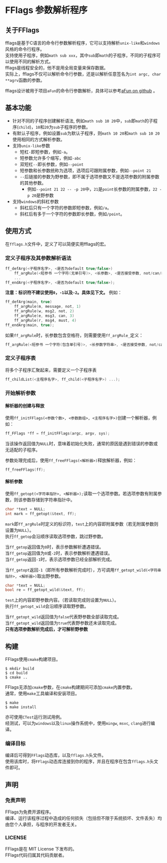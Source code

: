﻿# FFlags 参数解析程序
## 关于FFlags
fflags是基于C语言的命令行参数解析程序，它可以支持解析`unix-like`和`windows`风格的命令行程序。  
支持使用子程序，例如`math sub xxx`，其中`sub`即`math`的子程序，不同的子程序可以使用不同的解析方式。  
fflags是线程安全的，他不是用全局变量来保存数据。  
实际上，fflags不仅可以解析命令行参数，还是以解析任意签名为`int argc, char **agrv`函数的参数。

fflags设计被用于项目`aFun`的命令行参数解析，具体可以参考[aFun on github](https://github.com/aFun-org/aFunlang) 。

## 基本功能
* 针对不同的子程序创建解析语法, 例如`math sub 10 20`中，`sub`即`math`的子程序(`child`)，`10`和`20`为`sub`子程序的参数。
* 有默认子程序，例如设置`sub`为默认子程序，则`math 10 20`和`math sub 10 20`使用相同的方式解析参数。
* 支持`unix-like`参数
  * 短杠`-`即短参数，例如`-a`。
  * 短参数允许多个缩写，例如`-abc`
  * 双短杠`--`即长参数，例如`--point`
  * 短参数和长参数统称为选项，选项后可跟附属参数，例如`--point 21`
  * `--`后链接的参数为野参数，即不属于选项参数又不是选项参数的附属参数的其他参数。
    * 例如`--point 21 22 -- -p 20`中，`21`是`point`长参数的附属参数，`22 -p 20`是野参数
* 支持`windows`的斜杠参数
  * 斜杠后只有一个字符的参数即短参数，例如`/a`。
  * 斜杠后有多于一个字符的参数即长参数，例如`/point`。

## 使用方式
在`fflags.h`文件中，定义了可以简便实用fflags的宏。
### 定义子程序及其参数解析语法
```c
ff_defArg(<子程序名字>, <是否为default true/false>)
    ff_argRule(<短参书 一个字符(无单引号)>, <长参数>, <是否接受参数, not/can/must>, <标识符 int>)
    ...
ff_endArg(<子程序名字>, <是否为default true/false>);
```
**注意：标识符不建议使用`0`，`-1`以及`-2`。具体见下文。**
例如：
```c
ff_defArg(main, true)
    ff_argRule(m, message, not, 1)
    ff_argRule(w, msg2, not, 2)
    ff_argRule(e, msg3, can, 3)
    ff_argRule(r, msg4, must, 4)
ff_endArg(main, true);
```
如果`ff_argRule`时，长参数包含空格符，则需要使用`ff_argRule_`定义：
```c
ff_argRule(<短参书 一个字符(包含单引号)>, <长参数字符串>, <是否接受参数, not/can/must>, <标识符>)
```

### 定义子程序表
将多个子程序汇聚起来，需要定义一个子程序表
```c
ff_childList(<主程序名字>, ff_child(<子程序名字>) ...);
```

### 开始解析参数
#### 解析器的创建与释放
使用`ff_initFFlags(<参数个数>, <参数数组>, <主程序名字>)`创建一个解析器，例如：
```c
ff_FFlags *ff = ff_initFFlags(argc, argv, sys);
```
当该操作返回值为`NULL`时，意味着初始化失败，通常的原因是遇到错误的参数或无适配的子程序。  

参数处理完成后，使用`ff_freeFFlags(<解析器>)`释放解析器，例如：  
```c
ff_freeFFlags(ff);
```

#### 解析参数
使用`ff_getopt(<字符串指针>, <解析器>);`读取一个选项参数。若选项参数有附属参数，则该参数存储到字符串指针中。
```c
char *text = NULL;
int mark = ff_getopt(&text, ff);
```
`mark`即`ff_argRule`时定义的标识符，`test`上的内容即附属参数（若无附属参数则设置为`NULL`）。  
执行`ff_getop`会沿顺序读取选项参数，跳过野参数。  

当`ff_getop`返回值为`0`时，表示参数解析遭遇错误。  
当`ff_getop`返回值为`0`或`-2`时，表示参数解析遭遇错误。  
当`ff_getop`返回`-1`时，表示选项参数已经全部解析完成。  

当`ff_getopt`返回`-1`（即所有参数解析完成时），方可调用`ff_getopt_wild(<字符串指针>, <解析器>)`取出野参数。
```c
char *text = NULL;
bool re = ff_getopt_wild(&text, ff);
```
`test`上的内容即野参数内容。（若读取完成则设置为`NULL`）。  
执行`ff_getopt_wild`会沿顺序读取野参数。  

当`ff_getopt_wild`返回值为`false`代表野参数全部读取完成。  
当`ff_getopt_wild`返回值为`true`代表野参数还未读取完成。  
**只有选项参数解析完成后，才可解析野参数**

## 构建
FFlags使用`cmake`构建项目。
```shell
$ mkdir build
$ cd build
$ cmake ..
```
FFlags无添加`cmake`参数，在`cmake`构建期间可添加`cmake`内置参数。  
通常，使用`make`工具编译和安装项目。  
```shell
$ make
$ make install
```
亦可使用`CTest`运行测试用例。  
经测试，可以为`windows`以及`linux`操作系统中，使用`mingw`, `msvc`, `clang`进行编译。
### 编译目标
编译后可得到`FFlags`动态库，以及`fflags.h`头文件。  
使用该库时，将`FFlags`动态库连接到你的程序，并且在程序在包含`fflags.h`头文件即可。

## 声明
### 免责声明
FFlags为免费开源程序。  
编译、运行该程序过程中造成的任何损失（包括但不限于系统损坏、文件丢失）均由您个人承担，与程序的开发者无关。
### LICENSE
FFlags是在 MIT License 下发布的。  
FFlags代码归属其代码贡献者。
